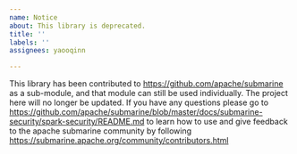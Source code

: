 ```yaml
---
name: Notice
about: This library is deprecated.
title: ''
labels: ''
assignees: yaooqinn

---
```


This library has been contributed to https://github.com/apache/submarine as a sub-module, and that module can still be used individually.
The project here will no longer be updated.
If you have any questions please go to  https://github.com/apache/submarine/blob/master/docs/submarine-security/spark-security/README.md  to learn how to use and give feedback to the apache submarine community by following https://submarine.apache.org/community/contributors.html
